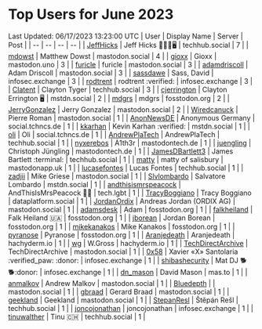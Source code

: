 # Top Users for June 2023
Last Updated: 06/17/2023 13:23:00 UTC
| User | Display Name | Server | Post |
| -- | -- | -- | -- |
| [JeffHicks](https://techhub.social/@JeffHicks) | Jeff Hicks 🐶🎼🍷🖥️ | techhub.social | 7 |
| [mdowst](https://mastodon.social/@mdowst) | Matthew Dowst | mastodon.social | 4 |
| [gioxx](https://mastodon.uno/@gioxx) | Gioxx | mastodon.uno | 3 |
| [furicle](https://mastodon.social/@furicle) | furicle | mastodon.social | 3 |
| [adamdriscoll](https://mastodon.social/@adamdriscoll) | Adam Driscoll | mastodon.social | 3 |
| [sassdawe](https://infosec.exchange/@sassdawe) | Sass, David | infosec.exchange | 3 |
| [rodtrent](https://infosec.exchange/@rodtrent) | rodtrent :verified: | infosec.exchange | 3 |
| [Clatent](https://techhub.social/@Clatent) | Clayton Tyger | techhub.social | 3 |
| [cjerrington](https://mstdn.social/@cjerrington) | Clayton Errington 🖥️ | mstdn.social | 2 |
| [mdgrs](https://fosstodon.org/@mdgrs) | mdgrs | fosstodon.org | 2 |
| [JerryGonzalez](https://mastodon.social/@JerryGonzalez) | Jerry Gonzalez | mastodon.social | 2 |
| [Wiredcanuck](https://mastodon.social/@Wiredcanuck) | Pierre Roman | mastodon.social | 1 |
| [AnonNewsDE](https://social.tchncs.de/@AnonNewsDE) | Anonymous Germany | social.tchncs.de | 1 |
| [kkarhan](https://mstdn.social/@kkarhan) | Kevin Karhan :verified: | mstdn.social | 1 |
| [oli](https://social.tchncs.de/@oli) | Oli | social.tchncs.de | 1 |
| [AndrewPlaTech](https://techhub.social/@AndrewPlaTech) | AndrewPlaTech | techhub.social | 1 |
| [nyxerebos](https://mastodontech.de/@nyxerebos) | Ȧ1th3r | mastodontech.de | 1 |
| [juengling](https://mastodontech.de/@juengling) | Christoph Jüngling | mastodontech.de | 1 |
| [JamesDBartlett3](https://techhub.social/@JamesDBartlett3) | James Bartlett :terminal: | techhub.social | 1 |
| [matty](https://mastodonapp.uk/@matty) | matty of salisbury | mastodonapp.uk | 1 |
| [lucasefontes](https://techhub.social/@lucasefontes) | Lucas Fontes | techhub.social | 1 |
| [zadjii](https://mastodon.social/@zadjii) | Mike Griese | mastodon.social | 1 |
| [Slvlombardo](https://mstdn.social/@Slvlombardo) | Salvatore Lombardo | mstdn.social | 1 |
| [andthisismrspeacock](https://tech.lgbt/@andthisismrspeacock) | AndThisIsMrsPeacock 🏳️‍🌈 | tech.lgbt | 1 |
| [TracyBoggiano](https://dataplatform.social/@TracyBoggiano) | Tracy Boggiano | dataplatform.social | 1 |
| [JordanOrdix](https://mastodon.social/@JordanOrdix) | Andreas Jordan (ORDIX AG) | mastodon.social | 1 |
| [adamsdesk](https://fosstodon.org/@adamsdesk) | Adam | fosstodon.org | 1 |
| [falkheiland](https://fosstodon.org/@falkheiland) | Falk Heiland 🇺🇦 | fosstodon.org | 1 |
| [jborean](https://fosstodon.org/@jborean) | Jordan Borean | fosstodon.org | 1 |
| [mikekanakos](https://fosstodon.org/@mikekanakos) | Mike Kanakos | fosstodon.org | 1 |
| [pyranose](https://fosstodon.org/@pyranose) | Pyranose | fosstodon.org | 1 |
| [Aranjedeath](https://hachyderm.io/@Aranjedeath) | Aranjedeath | hachyderm.io | 1 |
| [wg](https://hachyderm.io/@wg) | W.Gross | hachyderm.io | 1 |
| [TechDirectArchive](https://mastodon.social/@TechDirectArchive) | TechDirectArchive | mastodon.social | 1 |
| [0x58](https://infosec.exchange/@0x58) | Xavier «X» Santolaria :verified_paw: :donor: | infosec.exchange | 1 |
| [shibashecurity](https://infosec.exchange/@shibashecurity) | Mat DJ 🐕🐕:donor: | infosec.exchange | 1 |
| [dn_mason](https://mas.to/@dn_mason) | David Mason | mas.to | 1 |
| [anmalkov](https://mastodon.social/@anmalkov) | Andrew Malkov | mastodon.social | 1 |
| [Bluedepth](https://mastodon.social/@Bluedepth) |  | mastodon.social | 1 |
| [gbraad](https://mastodon.social/@gbraad) | Gerard Braad | mastodon.social | 1 |
| [geekland](https://mastodon.social/@geekland) | Geekland | mastodon.social | 1 |
| [StepanResl](https://techhub.social/@StepanResl) | Štěpán Rešl | techhub.social | 1 |
| [joncojonathan](https://infosec.exchange/@joncojonathan) | joncojonathan | infosec.exchange | 1 |
| [tinuwalther](https://techhub.social/@tinuwalther) | Tinu 🇨🇭 | techhub.social | 1 |
